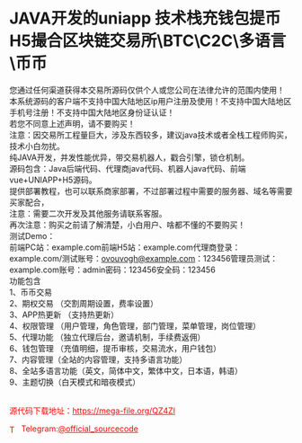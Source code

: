 # JAVA开发的uniapp 技术栈充钱包提币 H5撮合区块链交易所\BTC\C2C\多语言\币币

您通过任何渠道获得本交易所源码仅供个人或您公司在法律允许的范围内使用！<br>本系统源码的客户端不支持中国大陆地区ip用户注册及使用！不支持中国大陆地区手机号注册！不支持中国大陆地区身份证认证！<br>若您不同意上述声明，请不要购买！<br>注意：因交易所工程量巨大，涉及东西较多，建议java技术或者全栈工程师购买，技术小白勿扰。<br>纯JAVA开发，并发性能优异，带交易机器人，戳合引擎，锁仓机制。<br>源码包含：Java后端代码、代理商java代码、机器人java代码、前端vue+UNIAPP+H5源码。<br>提供部署教程，也可以联系商家部署，不过部署过程中需要的服务器、域名等需要买家配合，<br>注意：需要二次开发及其他服务请联系客服。<br>再次注意：购买之前请了解清楚，小白用户、啥都不懂的不要购买！<br>测试Demo：<br>前端PC站：example.com前端H5站：example.com代理商登录：example.com/测试账号：ovouvogh@example.com：123456管理员测试：example.com账号：admin密码：123456安全码：123456<br>功能包含<br>1、币币交易<br>2、期权交易 （交割周期设置，费率设置）<br>    3、APP热更新 （支持热更新）<br>4、权限管理 （用户管理，角色管理，部门管理，菜单管理，岗位管理）<br>    5、代理功能 （独立代理后台，邀请机制，手续费返佣）<br>6、钱包管理 （充值明细，提币审核，交易流水，用户钱包）<br>7、内容管理（全站的内容管理，支持多语言功能）<br>8、全站多语言功能（英文，简体中文，繁体中文，日本语，韩语）<br>    9、主题切换（白天模式和暗夜模式）<br>   <br>


<p style="color: red;">源代码下载地址：<a href="https://mega-file.org/QZ4Zl" style="color: red;">https://mega-file.org/QZ4Zl</a></p><p style="color: red;"><img src="https://cdn-icons-png.flaticon.com/512/2111/2111646.png" alt="Telegram Icon" style="width: 16px; vertical-align: middle; margin-right: 5px;">Telegram:<a href="https://t.me/official_sourcecode" style="color: red;">@official_sourcecode</a></p>